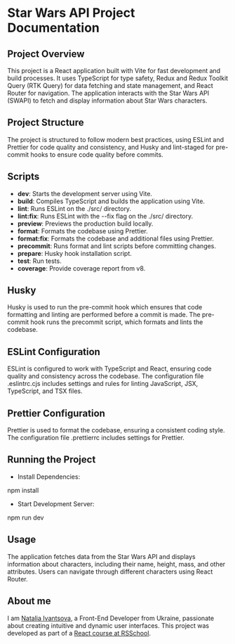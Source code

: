 # Star Wars API Project Documentation

## Project Overview

This project is a React application built with Vite for fast development and build processes. It uses TypeScript for type safety, Redux and Redux Toolkit Query (RTK Query) for data fetching and state management, and React Router for navigation. The application interacts with the Star Wars API (SWAPI) to fetch and display information about Star Wars characters.

## Project Structure

The project is structured to follow modern best practices, using ESLint and Prettier for code quality and consistency, and Husky and lint-staged for pre-commit hooks to ensure code quality before commits.

## Scripts

- **dev**: Starts the development server using Vite.
- **build**: Compiles TypeScript and builds the application using Vite.
- **lint**: Runs ESLint on the ./src/ directory.
- **lint:fix**: Runs ESLint with the --fix flag on the ./src/ directory.
- **preview**: Previews the production build locally.
- **format**: Formats the codebase using Prettier.
- **format:fix**: Formats the codebase and additional files using Prettier.
- **precommit**: Runs format and lint scripts before committing changes.
- **prepare**: Husky hook installation script.
- **test**: Run tests.
- **coverage**: Provide coverage report from v8.

## Husky

Husky is used to run the pre-commit hook which ensures that code formatting and linting are performed before a commit is made. The pre-commit hook runs the precommit script, which formats and lints the codebase.

## ESLint Configuration

ESLint is configured to work with TypeScript and React, ensuring code quality and consistency across the codebase. The configuration file .eslintrc.cjs includes settings and rules for linting JavaScript, JSX, TypeScript, and TSX files.

## Prettier Configuration

Prettier is used to format the codebase, ensuring a consistent coding style. The configuration file .prettierrc includes settings for Prettier.

## Running the Project

- Install Dependencies:

npm install

- Start Development Server:

npm run dev

## Usage

The application fetches data from the Star Wars API and displays information about characters, including their name, height, mass, and other attributes. Users can navigate through different characters using React Router.

## About me

I am [Natalia Ivantsova](https://github.com/NataliaIv90), a Front-End Developer from Ukraine, passionate about creating intuitive and dynamic user interfaces. This project was developed as part of a [React course at RSSchool](https://rs.school/courses/reactjs).
